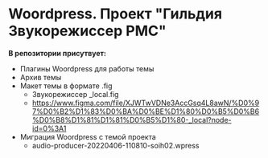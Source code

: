﻿# Woordpress. Проект "Гильдия Звукорежиссер РМС"

**В репозитории присутвует:**
- Плагины Woordpress для работы темы
- Архив темы
- Макет темы в формате .fig
    - Звукорежиссер _local.fig
    - https://www.figma.com/file/XJWTwVDNe3AccGsq4L8awN/%D0%97%D0%B2%D1%83%D0%BA%D0%BE%D1%80%D0%B5%D0%B6%D0%B8%D1%81%D1%81%D0%B5%D1%80-_local?node-id=0%3A1
- Миграция Woordpress c темой проекта 
    - audio-producer-20220406-110810-soih02.wpress
